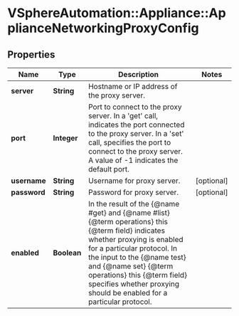# VSphereAutomation::Appliance::ApplianceNetworkingProxyConfig

## Properties
Name | Type | Description | Notes
------------ | ------------- | ------------- | -------------
**server** | **String** | Hostname or IP address of the proxy server. | 
**port** | **Integer** | Port to connect to the proxy server. In a &#39;get&#39; call, indicates the port connected to the proxy server. In a &#39;set&#39; call, specifies the port to connect to the proxy server. A value of -1 indicates the default port. | 
**username** | **String** | Username for proxy server. | [optional] 
**password** | **String** | Password for proxy server. | [optional] 
**enabled** | **Boolean** | In the result of the {@name #get} and {@name #list} {@term operations} this {@term field} indicates whether proxying is enabled for a particular protocol. In the input to the {@name test} and {@name set} {@term operations} this {@term field} specifies whether proxying should be enabled for a particular protocol. | 


